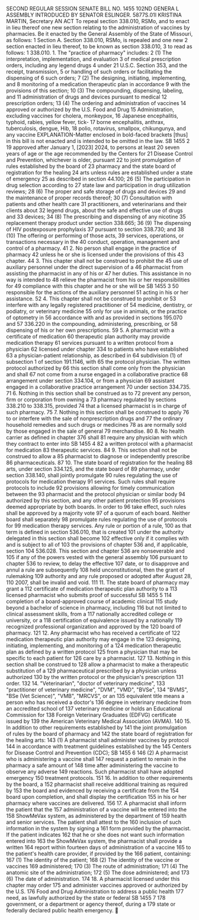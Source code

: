 SECOND REGULAR SESSION
SENATE BILL NO. 1455
102ND GENERA L ASSEMBLY
INTRODUCED BY SENATOR ESLINGER.
5877S.01I KRISTINA MARTIN, Secretary
AN ACT
To repeal section 338.010, RSMo, and to enact in lieu thereof one new section relating to the
administration of vaccines by pharmacies.
Be it enacted by the General Assembly of the State of Missouri, as follows:
1 Section A. Section 338.010, RSMo, is repealed and one new
2 section enacted in lieu thereof, to be known as section 338.010,
3 to read as follows:
1 338.010. 1. The "practice of pharmacy" includes:
2 (1) The interpretation, implementation, and evaluation
3 of medical prescription orders, including any legend drugs
4 under 21 U.S.C. Section 353, and the receipt, transmission,
5 or handling of such orders or facilitating the dispensing of
6 such orders;
7 (2) The designing, initiating, implementing, and
8 monitoring of a medication therapeutic plan in accordance
9 with the provisions of this section;
10 (3) The compounding, dispensing, labeling, and
11 administration of drugs and devices pursuant to medical
12 prescription orders;
13 (4) The ordering and administration of vaccines
14 approved or authorized by the U.S. Food and Drug
15 Administration, excluding vaccines for cholera, monkeypox,
16 Japanese encephalitis, typhoid, rabies, yellow fever, tick-
17 borne encephalitis, anthrax, tuberculosis, dengue, Hib,
18 polio, rotavirus, smallpox, chikungunya, and any vaccine
EXPLANATION-Matter enclosed in bold-faced brackets [thus] in this bill is not enacted
and is intended to be omitted in the law.
SB 1455 2
19 approved after January 1, [2023] 2024, to persons at least
20 seven years of age or the age recommended by the Centers for
21 Disease Control and Prevention, whichever is older, pursuant
22 to joint promulgation of rules established by the board of
23 pharmacy and the state board of registration for the healing
24 arts unless rules are established under a state of emergency
25 as described in section 44.100;
26 (5) The participation in drug selection according to
27 state law and participation in drug utilization reviews;
28 (6) The proper and safe storage of drugs and devices
29 and the maintenance of proper records thereof;
30 (7) Consultation with patients and other health care
31 practitioners, and veterinarians and their clients about
32 legend drugs, about the safe and effective use of drugs and
33 devices;
34 (8) The prescribing and dispensing of any nicotine
35 replacement therapy product under section 338.665;
36 (9) The dispensing of HIV postexposure prophylaxis
37 pursuant to section 338.730; and
38 (10) The offering or performing of those acts,
39 services, operations, or transactions necessary in the
40 conduct, operation, management and control of a pharmacy.
41 2. No person shall engage in the practice of pharmacy
42 unless he or she is licensed under the provisions of this
43 chapter.
44 3. This chapter shall not be construed to prohibit the
45 use of auxiliary personnel under the direct supervision of a
46 pharmacist from assisting the pharmacist in any of his or
47 her duties. This assistance in no way is intended to
48 relieve the pharmacist from his or her responsibilities for
49 compliance with this chapter and he or she will be
SB 1455 3
50 responsible for the actions of the auxiliary personnel
51 acting in his or her assistance.
52 4. This chapter shall not be construed to prohibit or
53 interfere with any legally registered practitioner of
54 medicine, dentistry, or podiatry, or veterinary medicine
55 only for use in animals, or the practice of optometry in
56 accordance with and as provided in sections 195.070 and
57 336.220 in the compounding, administering, prescribing, or
58 dispensing of his or her own prescriptions.
59 5. A pharmacist with a certificate of medication
60 therapeutic plan authority may provide medication therapy
61 services pursuant to a written protocol from a physician
62 licensed under chapter 334 to patients who have established
63 a physician-patient relationship, as described in
64 subdivision (1) of subsection 1 of section 191.1146, with
65 the protocol physician. The written protocol authorized by
66 this section shall come only from the physician and shall
67 not come from a nurse engaged in a collaborative practice
68 arrangement under section 334.104, or from a physician
69 assistant engaged in a collaborative practice arrangement
70 under section 334.735.
71 6. Nothing in this section shall be construed as to
72 prevent any person, firm or corporation from owning a
73 pharmacy regulated by sections 338.210 to 338.315, provided
74 that a licensed pharmacist is in charge of such pharmacy.
75 7. Nothing in this section shall be construed to apply
76 to or interfere with the sale of nonprescription drugs and
77 the ordinary household remedies and such drugs or medicines
78 as are normally sold by those engaged in the sale of general
79 merchandise.
80 8. No health carrier as defined in chapter 376 shall
81 require any physician with which they contract to enter into
SB 1455 4
82 a written protocol with a pharmacist for medication
83 therapeutic services.
84 9. This section shall not be construed to allow a
85 pharmacist to diagnose or independently prescribe
86 pharmaceuticals.
87 10. The state board of registration for the healing
88 arts, under section 334.125, and the state board of
89 pharmacy, under section 338.140, shall jointly promulgate
90 rules regulating the use of protocols for medication therapy
91 services. Such rules shall require protocols to include
92 provisions allowing for timely communication between the
93 pharmacist and the protocol physician or similar body
94 authorized by this section, and any other patient protection
95 provisions deemed appropriate by both boards. In order to
96 take effect, such rules shall be approved by a majority vote
97 of a quorum of each board. Neither board shall separately
98 promulgate rules regulating the use of protocols for
99 medication therapy services. Any rule or portion of a rule,
100 as that term is defined in section 536.010, that is created
101 under the authority delegated in this section shall become
102 effective only if it complies with and is subject to all of
103 the provisions of chapter 536 and, if applicable, section
104 536.028. This section and chapter 536 are nonseverable and
105 if any of the powers vested with the general assembly
106 pursuant to chapter 536 to review, to delay the effective
107 date, or to disapprove and annul a rule are subsequently
108 held unconstitutional, then the grant of rulemaking
109 authority and any rule proposed or adopted after August 28,
110 2007, shall be invalid and void.
111 11. The state board of pharmacy may grant a
112 certificate of medication therapeutic plan authority to a
113 licensed pharmacist who submits proof of successful
SB 1455 5
114 completion of a board-approved course of academic clinical
115 study beyond a bachelor of science in pharmacy, including
116 but not limited to clinical assessment skills, from a
117 nationally accredited college or university, or a
118 certification of equivalence issued by a nationally
119 recognized professional organization and approved by the
120 board of pharmacy.
121 12. Any pharmacist who has received a certificate of
122 medication therapeutic plan authority may engage in the
123 designing, initiating, implementing, and monitoring of a
124 medication therapeutic plan as defined by a written protocol
125 from a physician that may be specific to each patient for
126 care by a pharmacist.
127 13. Nothing in this section shall be construed to
128 allow a pharmacist to make a therapeutic substitution of a
129 pharmaceutical prescribed by a physician unless authorized
130 by the written protocol or the physician's prescription
131 order.
132 14. "Veterinarian", "doctor of veterinary medicine",
133 "practitioner of veterinary medicine", "DVM", "VMD", "BVSe",
134 "BVMS", "BSe (Vet Science)", "VMB", "MRCVS", or an
135 equivalent title means a person who has received a doctor's
136 degree in veterinary medicine from an accredited school of
137 veterinary medicine or holds an Educational Commission for
138 Foreign Veterinary Graduates (EDFVG) certificate issued by
139 the American Veterinary Medical Association (AVMA).
140 15. In addition to other requirements established by
141 the joint promulgation of rules by the board of pharmacy and
142 the state board of registration for the healing arts:
143 (1) A pharmacist shall administer vaccines by protocol
144 in accordance with treatment guidelines established by the
145 Centers for Disease Control and Prevention (CDC);
SB 1455 6
146 (2) A pharmacist who is administering a vaccine shall
147 request a patient to remain in the pharmacy a safe amount of
148 time after administering the vaccine to observe any adverse
149 reactions. Such pharmacist shall have adopted emergency
150 treatment protocols.
151 16. In addition to other requirements by the board, a
152 pharmacist shall receive additional training as required by
153 the board and evidenced by receiving a certificate from the
154 board upon completion, and shall display the certification
155 in his or her pharmacy where vaccines are delivered.
156 17. A pharmacist shall inform the patient that the
157 administration of a vaccine will be entered into the
158 ShowMeVax system, as administered by the department of
159 health and senior services. The patient shall attest to the
160 inclusion of such information in the system by signing a
161 form provided by the pharmacist. If the patient indicates
162 that he or she does not want such information entered into
163 the ShowMeVax system, the pharmacist shall provide a written
164 report within fourteen days of administration of a vaccine
165 to the patient's health care provider, if provided by the
166 patient, containing:
167 (1) The identity of the patient;
168 (2) The identity of the vaccine or vaccines
169 administered;
170 (3) The route of administration;
171 (4) The anatomic site of the administration;
172 (5) The dose administered; and
173 (6) The date of administration.
174 18. A pharmacist licensed under this chapter may order
175 and administer vaccines approved or authorized by the U.S.
176 Food and Drug Administration to address a public health
177 need, as lawfully authorized by the state or federal
SB 1455 7
178 government, or a department or agency thereof, during a
179 state or federally declared public health emergency.
